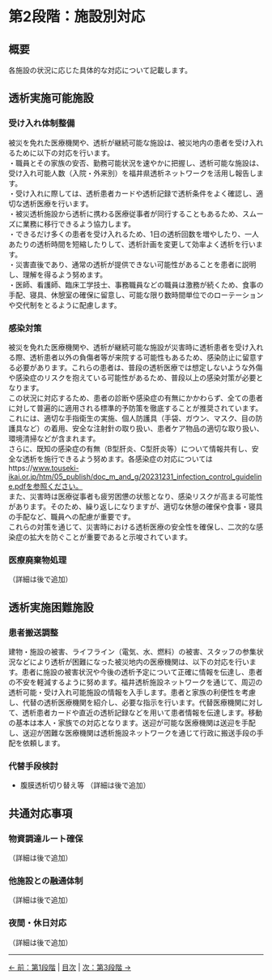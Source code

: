 # 第2段階：施設別対応

## 概要
各施設の状況に応じた具体的な対応について記載します。

## 透析実施可能施設

### 受け入れ体制整備
被災を免れた医療機関や、透析が継続可能な施設は、被災地内の患者を受け入れるために以下の対応を行います。 <BR>
・職員とその家族の安否、勤務可能状況を速やかに把握し、透析可能な施設は、受け入れ可能人数（入院・外来別）を福井県透析ネットワークを活用し報告します。 <BR>
・受け入れに際しては、透析患者カードや透析記録で透析条件をよく確認し、適切な透析医療を行います。 <BR>
・被災透析施設から透析に携わる医療従事者が同行することもあるため、スムーズに業務に移行できるよう協力します。 <BR>
・できるだけ多くの患者を受け入れるため、1日の透析回数を増やしたり、一人あたりの透析時間を短縮したりして、透析計画を変更して効率よく透析を行います。 <BR>
・災害直後であり、通常の透析が提供できない可能性があることを患者に説明し、理解を得るよう努めます。 <BR>
・医師、看護師、臨床工学技士、事務職員などの職員は激務が続くため、食事の手配、寝具、休憩室の確保に留意し、可能な限り数時間単位でのローテーションや交代制をとるように配慮します。 <BR>


### 感染対策
 被災を免れた医療機関や、透析が継続可能な施設が災害時に透析患者を受け入れる際、透析患者以外の負傷者等が来院する可能性もあるため、感染防止に留意する必要があります。これらの患者は、普段の透析医療では想定しないような外傷や感染症のリスクを抱えている可能性があるため、普段以上の感染対策が必要となります。 <BR>
 この状況に対応するため、患者の診断や感染症の有無にかかわらず、全ての患者に対して普遍的に適用される標準的予防策を徹底することが推奨されています。これには、適切な手指衛生の実施、個人防護具（手袋、ガウン、マスク、目の防護具など）の着用、安全な注射針の取り扱い、患者ケア物品の適切な取り扱い、環境清掃などが含まれます。 <BR>
さらに、既知の感染症の有無（B型肝炎、C型肝炎等）について情報共有し、安全な透析を施行できるよう努めます。各感染症の対応についてはhttps://www.touseki-ikai.or.jp/htm/05_publish/doc_m_and_g/20231231_infection_control_guideline.pdfを参照ください。 <BR>
また、災害時は医療従事者も疲労困憊の状態となり、感染リスクが高まる可能性があります。そのため、繰り返しになりますが、適切な休憩の確保や食事・寝具の手配など、職員への配慮が重要です。 <BR>
これらの対策を通じて、災害時における透析医療の安全性を確保し、二次的な感染症の拡大を防ぐことが重要であると示唆されています。 <BR>



### 医療廃棄物処理
（詳細は後で追加）

## 透析実施困難施設

### 患者搬送調整
建物・施設の被害、ライフライン（電気、水、燃料）の被害、スタッフの参集状況などにより透析が困難になった被災地内の医療機関は、以下の対応を行います。患者に施設の被害状況や今後の透析予定について正確に情報を伝達し、患者の不安を軽減するように努めます。福井透析施設ネットワークを通じて、周辺の透析可能・受け入れ可能施設の情報を入手します。患者と家族の利便性を考慮し、代替の透析医療機関を紹介し、必要な指示を行います。代替医療機関に対して、透析患者カードや直近の透析記録などを用いて患者情報を伝達します。移動の基本は本人・家族での対応となります。送迎が可能な医療機関は送迎を手配し、送迎が困難な医療機関は透析施設ネットワークを通じて行政に搬送手段の手配を依頼します。

### 代替手段検討
- 腹膜透析切り替え等
（詳細は後で追加）

## 共通対応事項

### 物資調達ルート確保
（詳細は後で追加）

### 他施設との融通体制
（詳細は後で追加）

### 夜間・休日対応
（詳細は後で追加）

---
[← 前：第1段階](01-initial-response.md) | [目次](index.md) | [次：第3段階 →](03-network-coordination.md)
